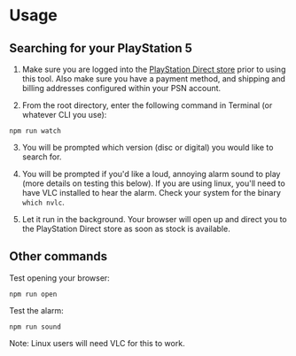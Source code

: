 # Usage

## Searching for your PlayStation 5

1. Make sure you are logged into the [PlayStation Direct store](https://direct.playstation.com/en-us/hardware) prior to using this tool. Also make sure you have a payment method, and shipping and billing addresses configured within your PSN account.

2. From the root directory, enter the following command in Terminal (or whatever CLI you use):
```
npm run watch
```
3. You will be prompted which version (disc or digital) you would like to search for.

4. You will be prompted if you'd like a loud, annoying alarm sound to play (more details on testing this below). If you are using linux, you'll need to have VLC installed to hear the alarm. Check your system for the binary `which nvlc`.

5. Let it run in the background. Your browser will open up and direct you to the PlayStation Direct store as soon as stock is available.


## Other commands
Test opening your browser:
```
npm run open
```
Test the alarm:
```
npm run sound
```
Note: Linux users will need VLC for this to work.